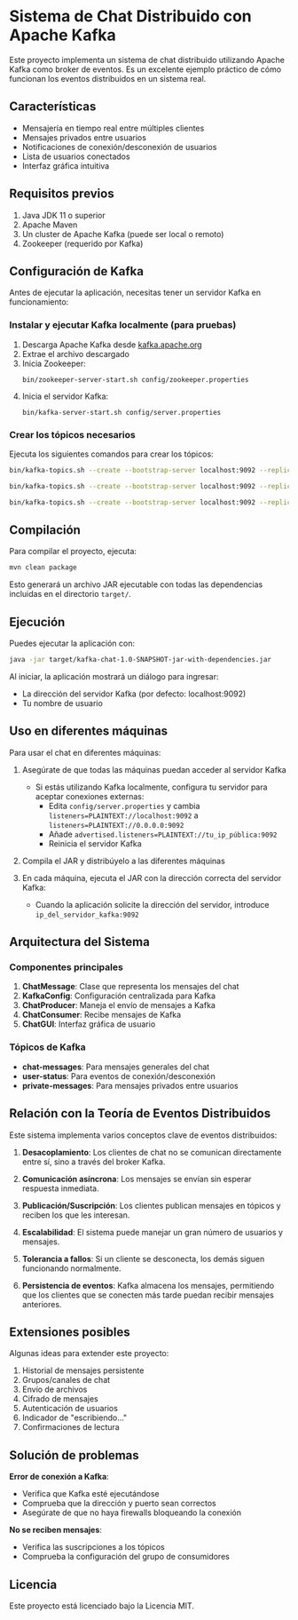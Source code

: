 # Sistema de Chat Distribuido con Apache Kafka

Este proyecto implementa un sistema de chat distribuido utilizando Apache Kafka como broker de eventos. Es un excelente ejemplo práctico de cómo funcionan los eventos distribuidos en un sistema real.

## Características

- Mensajería en tiempo real entre múltiples clientes
- Mensajes privados entre usuarios
- Notificaciones de conexión/desconexión de usuarios
- Lista de usuarios conectados
- Interfaz gráfica intuitiva

## Requisitos previos

1. Java JDK 11 o superior
2. Apache Maven
3. Un cluster de Apache Kafka (puede ser local o remoto)
4. Zookeeper (requerido por Kafka)

## Configuración de Kafka

Antes de ejecutar la aplicación, necesitas tener un servidor Kafka en funcionamiento:

### Instalar y ejecutar Kafka localmente (para pruebas)

1. Descarga Apache Kafka desde [kafka.apache.org](https://kafka.apache.org/downloads)
2. Extrae el archivo descargado
3. Inicia Zookeeper:
   ```
   bin/zookeeper-server-start.sh config/zookeeper.properties
   ```
4. Inicia el servidor Kafka:
   ```
   bin/kafka-server-start.sh config/server.properties
   ```

### Crear los tópicos necesarios

Ejecuta los siguientes comandos para crear los tópicos:

```bash
bin/kafka-topics.sh --create --bootstrap-server localhost:9092 --replication-factor 1 --partitions 3 --topic chat-messages

bin/kafka-topics.sh --create --bootstrap-server localhost:9092 --replication-factor 1 --partitions 3 --topic user-status

bin/kafka-topics.sh --create --bootstrap-server localhost:9092 --replication-factor 1 --partitions 3 --topic private-messages
```

## Compilación

Para compilar el proyecto, ejecuta:

```bash
mvn clean package
```

Esto generará un archivo JAR ejecutable con todas las dependencias incluidas en el directorio `target/`.

## Ejecución

Puedes ejecutar la aplicación con:

```bash
java -jar target/kafka-chat-1.0-SNAPSHOT-jar-with-dependencies.jar
```

Al iniciar, la aplicación mostrará un diálogo para ingresar:
- La dirección del servidor Kafka (por defecto: localhost:9092)
- Tu nombre de usuario

## Uso en diferentes máquinas

Para usar el chat en diferentes máquinas:

1. Asegúrate de que todas las máquinas puedan acceder al servidor Kafka
   - Si estás utilizando Kafka localmente, configura tu servidor para aceptar conexiones externas:
     - Edita `config/server.properties` y cambia `listeners=PLAINTEXT://localhost:9092` a `listeners=PLAINTEXT://0.0.0.0:9092`
     - Añade `advertised.listeners=PLAINTEXT://tu_ip_pública:9092`
     - Reinicia el servidor Kafka

2. Compila el JAR y distribúyelo a las diferentes máquinas

3. En cada máquina, ejecuta el JAR con la dirección correcta del servidor Kafka:
   - Cuando la aplicación solicite la dirección del servidor, introduce `ip_del_servidor_kafka:9092`

## Arquitectura del Sistema

### Componentes principales

1. **ChatMessage**: Clase que representa los mensajes del chat
2. **KafkaConfig**: Configuración centralizada para Kafka
3. **ChatProducer**: Maneja el envío de mensajes a Kafka
4. **ChatConsumer**: Recibe mensajes de Kafka
5. **ChatGUI**: Interfaz gráfica de usuario

### Tópicos de Kafka

- **chat-messages**: Para mensajes generales del chat
- **user-status**: Para eventos de conexión/desconexión
- **private-messages**: Para mensajes privados entre usuarios

## Relación con la Teoría de Eventos Distribuidos

Este sistema implementa varios conceptos clave de eventos distribuidos:

1. **Desacoplamiento**: Los clientes de chat no se comunican directamente entre sí, sino a través del broker Kafka.

2. **Comunicación asíncrona**: Los mensajes se envían sin esperar respuesta inmediata.

3. **Publicación/Suscripción**: Los clientes publican mensajes en tópicos y reciben los que les interesan.

4. **Escalabilidad**: El sistema puede manejar un gran número de usuarios y mensajes.

5. **Tolerancia a fallos**: Si un cliente se desconecta, los demás siguen funcionando normalmente.

6. **Persistencia de eventos**: Kafka almacena los mensajes, permitiendo que los clientes que se conecten más tarde puedan recibir mensajes anteriores.

## Extensiones posibles

Algunas ideas para extender este proyecto:

1. Historial de mensajes persistente
2. Grupos/canales de chat
3. Envío de archivos
4. Cifrado de mensajes
5. Autenticación de usuarios
6. Indicador de "escribiendo..."
7. Confirmaciones de lectura

## Solución de problemas

**Error de conexión a Kafka**:
- Verifica que Kafka esté ejecutándose
- Comprueba que la dirección y puerto sean correctos
- Asegúrate de que no haya firewalls bloqueando la conexión

**No se reciben mensajes**:
- Verifica las suscripciones a los tópicos
- Comprueba la configuración del grupo de consumidores

## Licencia

Este proyecto está licenciado bajo la Licencia MIT.

